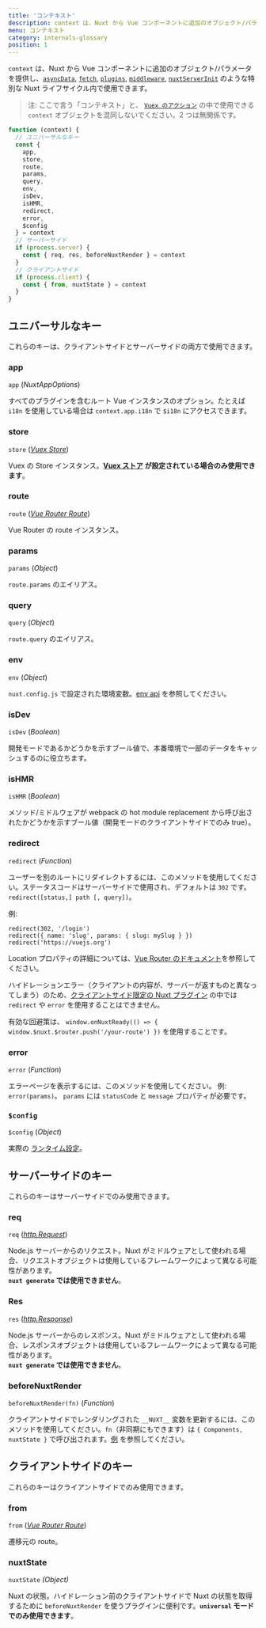 ```yaml
---
title: 'コンテキスト'
description: context は、Nuxt から Vue コンポーネントに追加のオブジェクト/パラメータを提供し、asyncData, fetch, plugins, middleware, nuxtServerInit のような特別な Nuxt ライフサイクル内で使用できます。
menu: コンテキスト
category: internals-glossary
position: 1
---
```


`context` は、Nuxt から Vue コンポーネントに追加のオブジェクト/パラメータを提供し、[`asyncData`](/api), [`fetch`](/guides/features/data-fetching), [`plugins`](/guides/directory-structure/plugins), [`middleware`](/guides/directory-structure/middleware#router-middleware), [`nuxtServerInit`](/guides/directory-structure/store#the-nuxtserverinit-action) のような特別な Nuxt ライフサイクル内で使用できます。

> 注: ここで言う「コンテキスト」と、 [`Vuex のアクション`](https://vuex.vuejs.org/ja/guide/actions.html) の中で使用できる `context` オブジェクトを混同しないでください。2 つは無関係です。

```js
function (context) {
  // ユニバーサルなキー
  const {
    app,
    store,
    route,
    params,
    query,
    env,
    isDev,
    isHMR,
    redirect,
    error,
    $config
  } = context
  // サーバーサイド
  if (process.server) {
    const { req, res, beforeNuxtRender } = context
  }
  // クライアントサイド
  if (process.client) {
    const { from, nuxtState } = context
  }
}
```

## ユニバーサルなキー

これらのキーは、クライアントサイドとサーバーサイドの両方で使用できます。

### app

`app` (_NuxtAppOptions_)

すべてのプラグインを含むルート Vue インスタンスのオプション。たとえば `i18n` を使用している場合は `context.app.i18n` で `$i18n` にアクセスできます。

### store

`store` ([_Vuex Store_](https://vuex.vuejs.org/ja/api/#vuex-store-%E3%82%A4%E3%83%B3%E3%82%B9%E3%82%BF%E3%83%B3%E3%82%B9%E3%83%97%E3%83%AD%E3%83%91%E3%83%86%E3%82%A3))

Vuex の Store インスタンス。**[Vuex ストア](/guide/vuex-store) が設定されている場合のみ使用できます**。

### route

`route` ([_Vue Router Route_](https://router.vuejs.org/ja/api/#%E3%83%AB%E3%83%BC%E3%83%88%E3%82%AA%E3%83%96%E3%82%B8%E3%82%A7%E3%82%AF%E3%83%88))

Vue Router の route インスタンス。

### params

`params` (_Object_)

`route.params` のエイリアス。

### query

`query` (_Object_)

`route.query` のエイリアス。

### env

`env` (_Object_)

`nuxt.config.js` で設定された環境変数。[env api](/guides/configuration-glossary/configuration-env) を参照してください。

### isDev

`isDev` (_Boolean_)

開発モードであるかどうかを示すブール値で、本番環境で一部のデータをキャッシュするのに役立ちます。

### isHMR

`isHMR` (_Boolean_)

メソッド/ミドルウェアが webpack の hot module replacement から呼び出されたかどうかを示すブール値（開発モードのクライアントサイドでのみ true）。

### redirect

`redirect` (_Function_)

ユーザーを別のルートにリダイレクトするには、このメソッドを使用してください。ステータスコードはサーバーサイドで使用され、デフォルトは `302` です。 `redirect([status,] path [, query])`。

例:

```js{}[]
redirect(302, '/login')
redirect({ name: 'slug', params: { slug: mySlug } })
redirect('https://vuejs.org')
```

Location プロパティの詳細については、[Vue Router のドキュメント](https://github.com/vuejs/vue-router/blob/64d60c01920405f0b93e00a401c73868b08ee6e5/types/router.d.ts#L161-L169)を参照してください。


<base-alert type="info">

ハイドレーションエラー（クライアントの内容が、サーバーが返すものと異なってしまう）のため、[クライアントサイド限定の Nuxt プラグイン](/guides/directory-structure/plugins#client-or-server-side-only) の中では `redirect` や `error` を使用することはできません。

有効な回避策は、 `window.onNuxtReady(() => { window.$nuxt.$router.push('/your-route') })` を使用することです。

</base-alert>

### error

`error` (_Function_)

エラーページを表示するには、このメソッドを使用してください。 例: `error(params)`。 `params` には `statusCode` と `message` プロパティが必要です。

### `$config`

`$config` (_Object_)

実際の [ランタイム設定](/guide/runtime-config)。

## サーバーサイドのキー

これらのキーはサーバーサイドでのみ使用できます。

### req

`req` ([_http.Request_](https://nodejs.org/api/http.html#http_class_http_incomingmessage))

Node.js サーバーからのリクエスト。Nuxt がミドルウェアとして使われる場合、リクエストオブジェクトは使用しているフレームワークによって異なる可能性があります。<br>**`nuxt generate` では使用できません**。

### Res

`res` ([_http.Response_](https://nodejs.org/api/http.html#http_class_http_serverresponse))

Node.js サーバーからのレスポンス。Nuxt がミドルウェアとして使われる場合、レスポンスオブジェクトは使用しているフレームワークによって異なる可能性があります。<br>**`nuxt generate` では使用できません**。

### beforeNuxtRender

`beforeNuxtRender(fn)` (_Function_)

クライアントサイドでレンダリングされた `__NUXT__` 変数を更新するには、このメソッドを使用してください。`fn`（非同期にもできます）は `{ Components, nuxtState }` で呼び出されます。[例](https://github.com/nuxt/nuxt.js/blob/cf6b0df45f678c5ac35535d49710c606ab34787d/test/fixtures/basic/pages/special-state.vue) を参照してください。

## クライアントサイドのキー

これらのキーはクライアントサイドでのみ使用できます。


### from

`from` ([_Vue Router Route_](https://router.vuejs.org/ja/api/#%E3%83%AB%E3%83%BC%E3%83%88%E3%82%AA%E3%83%96%E3%82%B8%E3%82%A7%E3%82%AF%E3%83%88))

遷移元の route。

### nuxtState

`nuxtState` _(Object)_

Nuxt の状態。ハイドレーション前のクライアントサイドで Nuxt の状態を取得するために `beforeNuxtRender` を使うプラグインに便利です。**`universal` モードでのみ使用できます**。
